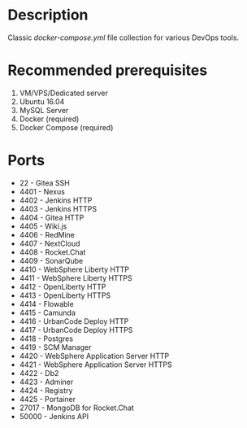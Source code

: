 # Description

Classic _docker-compose.yml_ file collection for various DevOps tools.

# Recommended prerequisites

1. VM/VPS/Dedicated server
2. Ubuntu 16.04 
3. MySQL Server
4. Docker (required)
5. Docker Compose (required)

# Ports

- 22 - Gitea SSH
- 4401 - Nexus
- 4402 - Jenkins HTTP
- 4403 - Jenkins HTTPS
- 4404 - Gitea HTTP
- 4405 - Wiki.js
- 4406 - RedMine
- 4407 - NextCloud
- 4408 - Rocket.Chat
- 4409 - SonarQube
- 4410 - WebSphere Liberty HTTP
- 4411 - WebSphere Liberty HTTPS
- 4412 - OpenLiberty HTTP
- 4413 - OpenLiberty HTTPS
- 4414 - Flowable
- 4415 - Camunda
- 4416 - UrbanCode Deploy HTTP
- 4417 - UrbanCode Deploy HTTPS
- 4418 - Postgres
- 4419 - SCM Manager
- 4420 - WebSphere Application Server HTTP
- 4421 - WebSphere Application Server HTTPS
- 4422 - Db2
- 4423 - Adminer
- 4424 - Registry
- 4425 - Portainer
- 27017 - MongoDB for Rocket.Chat
- 50000 - Jenkins API
